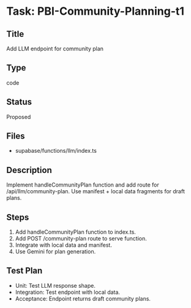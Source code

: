 # Task: PBI-Community-Planning-t1

## Title
Add LLM endpoint for community plan

## Type
code

## Status
Proposed

## Files
- supabase/functions/llm/index.ts

## Description
Implement handleCommunityPlan function and add route for /api/llm/community-plan. Use manifest + local data fragments for draft plans.

## Steps
1. Add handleCommunityPlan function to index.ts.
2. Add POST /community-plan route to serve function.
3. Integrate with local data and manifest.
4. Use Gemini for plan generation.

## Test Plan
- Unit: Test LLM response shape.
- Integration: Test endpoint with local data.
- Acceptance: Endpoint returns draft community plans.

